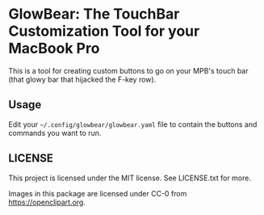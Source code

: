 # GlowBear: The TouchBar Customization Tool for your MacBook Pro

This is a tool for creating custom buttons to go on your MPB's touch bar (that glowy bar that hijacked the F-key row).

## Usage

Edit your `~/.config/glowbear/glowbear.yaml` file to contain the buttons and commands you want to run.

## LICENSE

This project is licensed under the MIT license. See LICENSE.txt for more.

Images in this package are licensed under CC-0 from https://openclipart.org.